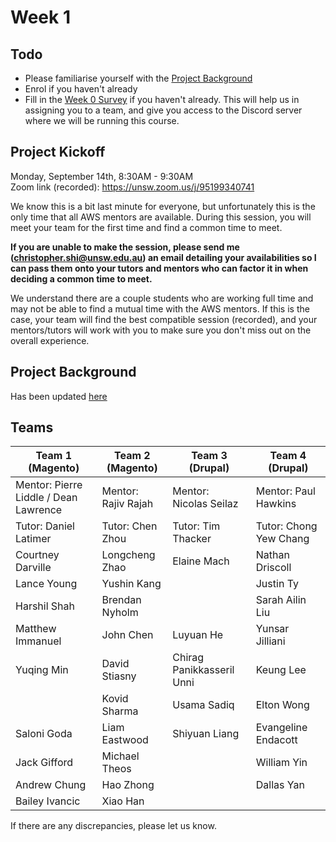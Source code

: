 # Week 1

## Todo
* Please familiarise yourself with the [Project Background](#Project-Background)
* Enrol if you haven't already
* Fill in the [Week 0 Survey](https://forms.office.com/Pages/ResponsePage.aspx?id=pM_2PxXn20i44Qhnufn7o25_8BR_GoBAqZkK4mZy6fNUN1BKR0xCTVhST0E2NkxDTllQR0o5QzdDWS4u) if you haven't already. This will help us in assigning you to a team, and give you access to the Discord server where we will be running this course.

## Project Kickoff
Monday, September 14th, 8:30AM - 9:30AM\
Zoom link (recorded): https://unsw.zoom.us/j/95199340741

We know this is a bit last minute for everyone, but unfortunately this is the only time that all AWS mentors are available. During this session, you will meet your team for the first time and find a common time to meet. 

**If you are unable to make the session, please send me (christopher.shi@unsw.edu.au) an email detailing your availabilities so I can pass them onto your tutors and mentors who can factor it in when deciding a common time to meet.** 

We understand there are a couple students who are working full time and may not be able to find a mutual time with the AWS mentors. If this is the case, your team will find the best compatible session (recorded), and your mentors/tutors will work with you to make sure you don't miss out on the overall experience.

## Project Background
Has been updated [here](https://unsw-my.sharepoint.com/:w:/g/personal/z3530721_ad_unsw_edu_au/ETGvukva94JGhc6UiAinDFYB1X1awFZArsnIBTDT7iEmMw?e=RcTl12)

## Teams
| Team 1 (Magento)| Team 2 (Magento)| Team 3 (Drupal)| Team 4 (Drupal)|
|-----|-----|-----|-----|
| Mentor: Pierre Liddle / Dean Lawrence | Mentor: Rajiv Rajah | Mentor: Nicolas Seilaz| Mentor: Paul Hawkins|
| Tutor: Daniel Latimer | Tutor: Chen Zhou| Tutor: Tim Thacker | Tutor: Chong Yew Chang|
|Courtney Darville| Longcheng Zhao | Elaine Mach | Nathan Driscoll |
|Lance Young| Yushin Kang || Justin Ty
|Harshil Shah| Brendan Nyholm || Sarah Ailin Liu |
|Matthew Immanuel| John Chen | Luyuan He | Yunsar Jilliani
|Yuqing Min| David Stiasny | Chirag Panikkasseril Unni | Keung Lee
|| Kovid Sharma | Usama Sadiq | Elton Wong
|Saloni Goda| Liam Eastwood | Shiyuan Liang | Evangeline Endacott
|Jack Gifford| Michael Theos || William Yin
|Andrew Chung | Hao Zhong || Dallas Yan
|Bailey Ivancic| Xiao Han |

If there are any discrepancies, please let us know.
